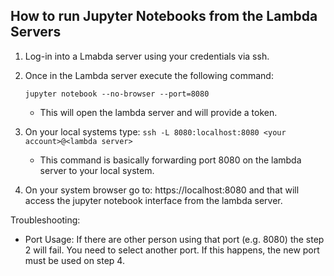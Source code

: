 ## How to run Jupyter Notebooks from the Lambda Servers

1. Log-in into a Lmabda server using your credentials via ssh.
1. Once in the Lambda server execute the following command:
   
   ```jupyter notebook --no-browser --port=8080```
   - This will open the lambda server and will provide a token.
1. On your local systems type:
   ```ssh -L 8080:localhost:8080 <your account>@<lambda server>```
   
   - This command is basically forwarding port 8080 on the lambda server to your local system.
1. On your system browser go to: https://localhost:8080 and that will access the jupyter notebook interface from the lambda server.

Troubleshooting:
- Port Usage:
    If there are other person using that port (e.g. 8080) the step 2 will fail.  You need to select another port.  If this happens, the new port must be used on step 4.
